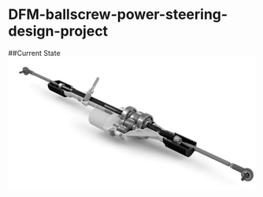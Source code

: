 # DFM-ballscrew-power-steering-design-project

##Current State
![](https://github.com/saltyfishie98/DFM-ballscrew-power-steering-design-project/blob/master/assets/current.png)
